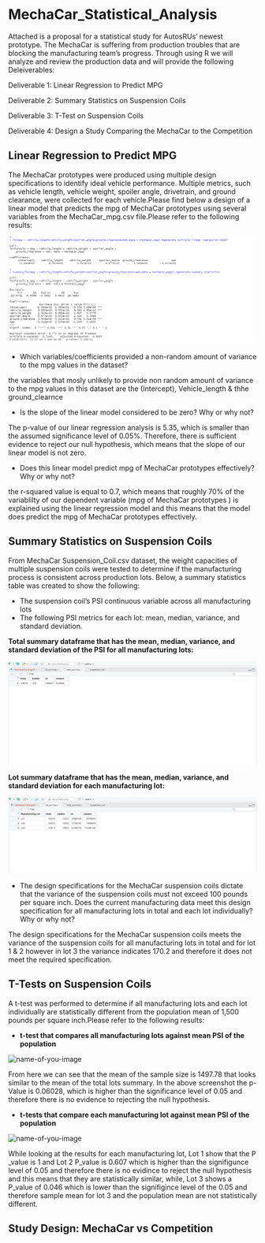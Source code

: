 # MechaCar_Statistical_Analysis

Attached is a proposal for a statistical study for AutosRUs’ newest prototype. The MechaCar is suffering from production troubles that are blocking the manufacturing team’s progress. Through using R we will analyze and review the production data and will provide the following Deleiverables:

Deliverable 1: Linear Regression to Predict MPG

Deliverable 2: Summary Statistics on Suspension Coils

Deliverable 3: T-Test on Suspension Coils

Deliverable 4: Design a Study Comparing the MechaCar to the Competition

## Linear Regression to Predict MPG

The MechaCar prototypes were produced using multiple design specifications to identify ideal vehicle performance. Multiple metrics, such as vehicle length, vehicle weight, spoiler angle, drivetrain, and ground clearance, were collected for each vehicle.Please find below a design of a linear model that predicts the mpg of MechaCar prototypes using several variables from the MechaCar_mpg.csv file.Please refer to the following results:


![name-of-you-image](https://github.com/Asmaamkawi/MechaCar_Statistical_Analysis/blob/main/Deliverable%201.PNG)

* Which variables/coefficients provided a non-random amount of variance to the mpg values in the dataset?

the variables that mosly unlikely to provide non random amount of variance to the mpg values in this dataset are the (Intercept), Vehicle_length & thhe ground_clearnce

* Is the slope of the linear model considered to be zero? Why or why not?

The p-value of our linear regression analysis is 5.35, which is smaller than the assumed significance level of 0.05%. Therefore, there is sufficient evidence to reject our null hypothesis, which means that the slope of our linear model is not zero.

* Does this linear model predict mpg of MechaCar prototypes effectively? Why or why not?

the r-squared value is equal to 0.7, which means that roughly 70% of the variablilty of our dependent variable (mpg of MechaCar prototypes ) is explained using the linear regression model and this means that the model does predict the mpg of MechaCar prototypes effectively.


## Summary Statistics on Suspension Coils

From MechaCar Suspension_Coil.csv dataset, the weight capacities of multiple suspension coils were tested to determine if the manufacturing process is consistent across production lots. Below, a summary statistics table was created to show the following:

* The suspension coil’s PSI continuous variable across all manufacturing lots
* The following PSI metrics for each lot: mean, median, variance, and standard deviation.

**Total summary dataframe that has the mean, median, variance, and standard deviation of the PSI for all manufacturing lots:**

![name-of-you-image](https://github.com/Asmaamkawi/MechaCar_Statistical_Analysis/blob/main/Deliverable%202%20total_summary.PNG)


**Lot summary dataframe that has the mean, median, variance, and standard deviation for each manufacturing lot:**

![name-of-you-image](https://github.com/Asmaamkawi/MechaCar_Statistical_Analysis/blob/main/Deliverable%202%20lot_summary.PNG)

* The design specifications for the MechaCar suspension coils dictate that the variance of the suspension coils must not exceed 100 pounds per square inch. Does the current manufacturing data meet this design specification for all manufacturing lots in total and each lot individually? Why or why not?

The design specifications for the MechaCar suspension coils meets the variance of the suspension coils for all manufacturing lots in total and for lot 1 & 2 however in lot 3 the variance indicates 170.2 and therefore it does not meet the required specification.


## T-Tests on Suspension Coils

A t-test was performed to determine if all manufacturing lots and each lot individually are statistically different from the population mean of 1,500 pounds per square inch.Please refer to the following results:

* **t-test that compares all manufacturing lots against mean PSI of the population**

![name-of-you-image](__)


From here we can see that the mean of the sample size is 1497.78 that looks similar to the mean of the total lots summary. In the above screenshot the p-Value is 0.06028, which is higher than the significance level of 0.05 and therefore there is no evidence to rejecting the null hypothesis.

* **t-tests that compare each manufacturing lot against mean PSI of the population**

![name-of-you-image](__)


While looking at the results for each manufacturing lot, Lot 1 show that the P _value is 1 and Lot 2 P_value is 0.607 which is higher than the signifigunce level of 0.05 and therefore there is no evidince to reject the null hypothesis and this means that they are statistically similar, while,  Lot 3 shows a P_value of 0.046 which is lower than the signifigince level of the 0.05 and therefore sample mean for lot 3 and the population mean are not statistically different.

## Study Design: MechaCar vs Competition



